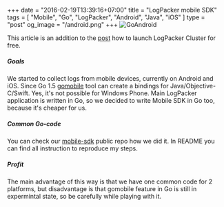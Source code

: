 +++
date = "2016-02-19T13:39:16+07:00"
title = "LogPacker mobile SDK"
tags = [ "Mobile", "Go", "LogPacker", "Android", "Java", "iOS" ]
type = "post"
og_image = "/android.png"
+++
![GoAndroid](/android.png)

This article is an addition to the [post](/how-to-launch-logpacker-cluster/) how to launch LogPacker Cluster for free.

##### Goals

We started to collect logs from mobile devices, currently on Android and iOS. Since Go 1.5 [gomobile](https://golang.org/x/mobile/cmd/gomobile) tool can create a bindings for Java/Objective-C/Swift. Yes, it's not possible for Windows Phone. Main LogPacker application is written in Go, so we decided to write Mobile SDK in Go too, because it's cheaper for us.


##### Common Go-code

You can check our [mobile-sdk](https://github.com/logpacker/mobile-sdk) public repo how we did it. In README you can find all instruction to reproduce my steps.

##### Profit

The main advantage of this way is that we have one common code for 2 platforms, but disadvantage is that gomobile feature in Go is still in expermintal state, so be carefully while playing with it.
